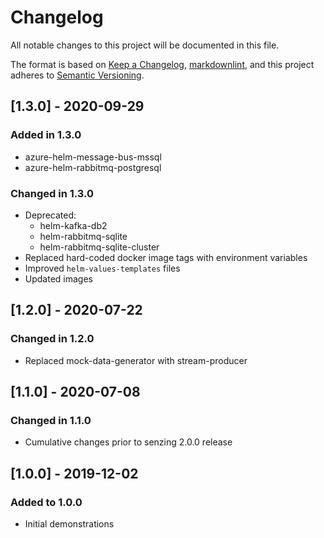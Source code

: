 # Changelog

All notable changes to this project will be documented in this file.

The format is based on [Keep a Changelog](https://keepachangelog.com/en/1.0.0/),
[markdownlint](https://dlaa.me/markdownlint/),
and this project adheres to [Semantic Versioning](https://semver.org/spec/v2.0.0.html).

## [1.3.0] - 2020-09-29

### Added in 1.3.0

- azure-helm-message-bus-mssql
- azure-helm-rabbitmq-postgresql

### Changed in 1.3.0

- Deprecated:
  - helm-kafka-db2
  - helm-rabbitmq-sqlite
  - helm-rabbitmq-sqlite-cluster
- Replaced hard-coded docker image tags with environment variables
- Improved `helm-values-templates` files
- Updated images

## [1.2.0] - 2020-07-22

### Changed in 1.2.0

- Replaced mock-data-generator with stream-producer

## [1.1.0] - 2020-07-08

### Changed in 1.1.0

- Cumulative changes prior to senzing 2.0.0 release

## [1.0.0] - 2019-12-02

### Added to 1.0.0

- Initial demonstrations
